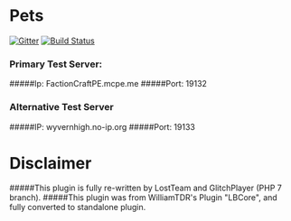 # Pets
[![Gitter](https://badges.gitter.im/LostTeam/Pets.svg)](https://gitter.im/LostTeam/Pets?utm_source=badge&utm_medium=badge&utm_campaign=pr-badge)
[![Build Status](http://66.61.79.144:8080/job/Pets%20Plugin/badge/icon)](http://66.61.79.144:8080/job/Pets%20Plugin/)
### Primary Test Server:
#####Ip: FactionCraftPE.mcpe.me
#####Port: 19132

### Alternative Test Server
#####IP: wyvernhigh.no-ip.org
#####Port: 19133

# Disclaimer
#####This plugin is fully re-written by LostTeam and GlitchPlayer (PHP 7 branch).
#####This plugin was from WilliamTDR's Plugin "LBCore", and fully converted to standalone plugin.
